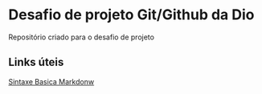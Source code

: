 # Desafio de projeto Git/Github da Dio
Repositório criado para o desafio de projeto

## Links úteis
[Sintaxe Basica Markdonw](https://www.markdownguide.org/basic-syntax/)

